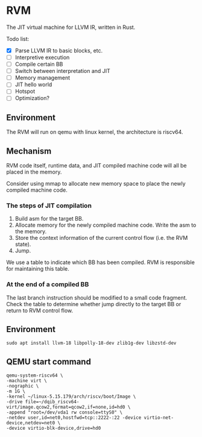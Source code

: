 # RVM

The JIT virtual machine for LLVM IR, written in Rust.

Todo list:

- [x] Parse LLVM IR to basic blocks, etc.
- [ ] Interpretive execution 
- [ ] Compile certain BB
- [ ] Switch between interpretation and JIT
- [ ] Memory management
- [ ] JIT hello world
- [ ] Hotspot
- [ ] Optimization?

## Environment

The RVM will run on qemu with linux kernel, the architecture is riscv64.

## Mechanism

RVM code itself, runtime data, and JIT compiled machine code will all be placed in the memory.

Consider using mmap to allocate new memory space to place the newly compiled machine code.

### The steps of JIT compilation

1. Build asm for the target BB.
2. Allocate memory for the newly compiled machine code. Write the asm to the memory.
3. Store the context information of the current control flow (i.e. the RVM state).
4. Jump.

We use a table to indicate which BB has been compiled. RVM is responsible for maintaining this table.

### At the end of a compiled BB

 The last branch instruction should be modified to a small code fragment. Check the table to determine whether 
 jump directly to the target BB or return to RVM control flow.
 
## Environment
```shell
sudo apt install llvm-18 libpolly-18-dev zlib1g-dev libzstd-dev
```

## QEMU start command

```shell
qemu-system-riscv64 \
-machine virt \
-nographic \
-m 1G \
-kernel ~/linux-5.15.179/arch/riscv/boot/Image \
-drive file=~/dqib_riscv64-virt/image.qcow2,format=qcow2,if=none,id=hd0 \
-append "root=/dev/vda1 rw console=ttyS0" \
-netdev user,id=net0,hostfwd=tcp::2222-:22 -device virtio-net-device,netdev=net0 \
-device virtio-blk-device,drive=hd0
```